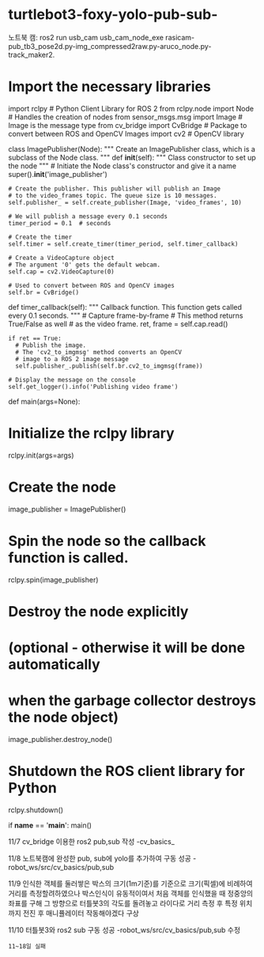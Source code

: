 # turtlebot3-foxy-yolo-pub-sub-

노트북 캠: ros2 run usb_cam usb_cam_node_exe
 rasicam-pub_tb3_pose2d.py-img_compressed2raw.py-aruco_node.py-track_maker2.

# Import the necessary libraries
import rclpy # Python Client Library for ROS 2
from rclpy.node import Node # Handles the creation of nodes
from sensor_msgs.msg import Image # Image is the message type
from cv_bridge import CvBridge # Package to convert between ROS and OpenCV Images
import cv2 # OpenCV library
 
class ImagePublisher(Node):
  """
  Create an ImagePublisher class, which is a subclass of the Node class.
  """
  def __init__(self):
    """
    Class constructor to set up the node
    """
    # Initiate the Node class's constructor and give it a name
    super().__init__('image_publisher')
      
    # Create the publisher. This publisher will publish an Image
    # to the video_frames topic. The queue size is 10 messages.
    self.publisher_ = self.create_publisher(Image, 'video_frames', 10)
      
    # We will publish a message every 0.1 seconds
    timer_period = 0.1  # seconds
      
    # Create the timer
    self.timer = self.create_timer(timer_period, self.timer_callback)
         
    # Create a VideoCapture object
    # The argument '0' gets the default webcam.
    self.cap = cv2.VideoCapture(0)
         
    # Used to convert between ROS and OpenCV images
    self.br = CvBridge()
   
  def timer_callback(self):
    """
    Callback function.
    This function gets called every 0.1 seconds.
    """
    # Capture frame-by-frame
    # This method returns True/False as well
    # as the video frame.
    ret, frame = self.cap.read()
          
    if ret == True:
      # Publish the image.
      # The 'cv2_to_imgmsg' method converts an OpenCV
      # image to a ROS 2 image message
      self.publisher_.publish(self.br.cv2_to_imgmsg(frame))
 
    # Display the message on the console
    self.get_logger().info('Publishing video frame')
  
def main(args=None):
  
  # Initialize the rclpy library
  rclpy.init(args=args)
  
  # Create the node
  image_publisher = ImagePublisher()
  
  # Spin the node so the callback function is called.
  rclpy.spin(image_publisher)
  
  # Destroy the node explicitly
  # (optional - otherwise it will be done automatically
  # when the garbage collector destroys the node object)
  image_publisher.destroy_node()
  
  # Shutdown the ROS client library for Python
  rclpy.shutdown()
  
if __name__ == '__main__':
  main()

11/7 cv_bridge 이용한 ros2 pub,sub 작성 
    -cv_basics_
    
    
11/8 노트북캠에 완성한 pub, sub에 yolo를 추가하여 구동 성공
    -robot_ws/src/cv_basics/pub,sub


11/9 인식한 객체를 둘러쌓은 박스의 크기(1m기준)를 기준으로 크기(픽셀)에 비례하여 거리를 측정할려하였으나 박스인식이 유동적이여서 처음 객체를 인식했을 때 정중앙의 좌표를 구해 그 방향으로 터틀봇3의 각도를 돌려놓고 라이다로 거리 측정 후 특정 위치까지 전진 후 매니퓰레이터 작동해야겠다 구상


11/10 터틀봇3와 ros2 sub 구동 성공
    -robot_ws/src/cv_basics/pub,sub 수정
    
    11~18일 실패
    
